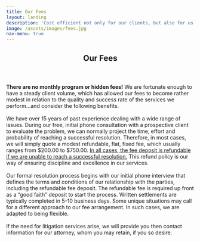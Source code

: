 ```yaml
---
title: Our Fees
layout: landing
description: 'Cost efficient not only for our clients, but also for us'
image: /assets/images/fees.jpg
nav-menu: true
---
```


<!-- Main -->
<div id="main">

<!-- One -->
<section id="one">
	<div class="inner">
	<header class="major">
		<h2>Our Fees</h2>
	</header>
		<p><span style="font-weight:bold">There are no monthly program or hidden fees!</span> We are fortunate enough to have a
steady client volume, which has allowed our fees to become rather modest in relation to
the quality and success rate of the services we perform…and consider the following
benefits.
<br>
<br>
We have over 15 years of past experience dealing with a wide range of issues. During
our free, initial phone consultation with a prospective client to evaluate the problem, we
can normally project the time, effort and probability of reaching a successful resolution.
Therefore, in most cases, we will simply quote a modest refundable, flat, fixed fee, which
usually ranges from $200.00 to $750.00. <span style="text-decoration:underline">In all cases, the fee deposit is refundable if we
are unable to reach a successful resolution.</span> This refund policy is our way of ensuring
discipline and excellence in our services.
<br>
<br>
Our formal resolution process begins with our initial phone interview that defines the
terms and conditions of our relationship with the parties, including the refundable fee
deposit. The refundable fee is required up front as a “good faith” deposit to start the
process. Written settlements are typically completed in 5-10 business days.
Some unique situations may call for a different approach to our fee arrangement. In such
cases, we are adapted to being flexible.
<br>
<br>
If the need for litigation services arise, we will provide you then contact information for
our attorney, whom you may retain, if you so desire.</p>

